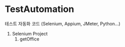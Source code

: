 # TestAutomation
테스트 자동화 코드 (Selenium, Appium, JMeter, Python...)

1. Selenium Project
   1) getOffice

